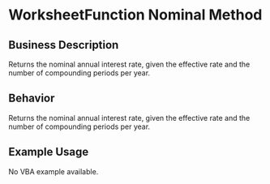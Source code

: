 # WorksheetFunction Nominal Method

## Business Description
Returns the nominal annual interest rate, given the effective rate and the number of compounding periods per year.

## Behavior
Returns the nominal annual interest rate, given the effective rate and the number of compounding periods per year.

## Example Usage
No VBA example available.
